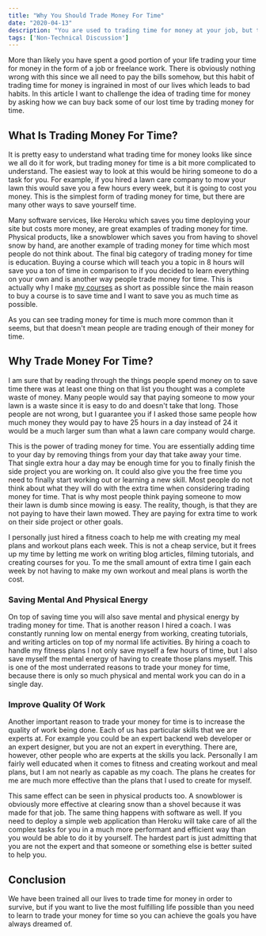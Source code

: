 ```yaml
---
title: "Why You Should Trade Money For Time"
date: "2020-04-13"
description: "You are used to trading time for money at your job, but trading your money for time is just as important if not more important."
tags: ['Non-Technical Discussion']
---
```


More than likely you have spent a good portion of your life trading your time for money in the form of a job or freelance work. There is obviously nothing wrong with this since we all need to pay the bills somehow, but this habit of trading time for money is ingrained in most of our lives which leads to bad habits. In this article I want to challenge the idea of trading time for money by asking how we can buy back some of our lost time by trading money for time.

## What Is Trading Money For Time?

It is pretty easy to understand what trading time for money looks like since we all do it for work, but trading money for time is a bit more complicated to understand. The easiest way to look at this would be hiring someone to do a task for you. For example, if you hired a lawn care company to mow your lawn this would save you a few hours every week, but it is going to cost you money. This is the simplest form of trading money for time, but there are many other ways to save yourself time.

Many software services, like Heroku which saves you time deploying your site but costs more money, are great examples of trading money for time. Physical products, like a snowblower which saves you from having to shovel snow by hand, are another example of trading money for time which most people do not think about. The final big category of trading money for time is education. Buying a course which will teach you a topic in 8 hours will save you a ton of time in comparison to if you decided to learn everything on your own and is another way people trade money for time. This is actually why I make [my courses](https://courses.webdevsimplified.com/) as short as possible since the main reason to buy a course is to save time and I want to save you as much time as possible.

As you can see trading money for time is much more common than it seems, but that doesn't mean people are trading enough of their money for time.

## Why Trade Money For Time?

I am sure that by reading through the things people spend money on to save time there was at least one thing on that list you thought was a complete waste of money. Many people would say that paying someone to mow your lawn is a waste since it is easy to do and doesn't take that long. Those people are not wrong, but I guarantee you if I asked those same people how much money they would pay to have 25 hours in a day instead of 24 it would be a much larger sum than what a lawn care company would charge.

This is the power of trading money for time. You are essentially adding time to your day by removing things from your day that take away your time. That single extra hour a day may be enough time for you to finally finish the side project you are working on. It could also give you the free time you need to finally start working out or learning a new skill. Most people do not think about what they will do with the extra time when considering trading money for time. That is why most people think paying someone to mow their lawn is dumb since mowing is easy. The reality, though, is that they are not paying to have their lawn mowed. They are paying for extra time to work on their side project or other goals.

I personally just hired a fitness coach to help me with creating my meal plans and workout plans each week. This is not a cheap service, but it frees up my time by letting me work on writing blog articles, filming tutorials, and creating courses for you. To me the small amount of extra time I gain each week by not having to make my own workout and meal plans is worth the cost.

### Saving Mental And Physical Energy

On top of saving time you will also save mental and physical energy by trading money for time. That is another reason I hired a coach. I was constantly running low on mental energy from working, creating tutorials, and writing articles on top of my normal life activities. By hiring a coach to handle my fitness plans I not only save myself a few hours of time, but I also save myself the mental energy of having to create those plans myself. This is one of the most underrated reasons to trade your money for time, because there is only so much physical and mental work you can do in a single day.

### Improve Quality Of Work

Another important reason to trade your money for time is to increase the quality of work being done. Each of us has particular skills that we are experts at. For example you could be an expert backend web developer or an expert designer, but you are not an expert in everything. There are, however, other people who are experts at the skills you lack. Personally I am fairly well educated when it comes to fitness and creating workout and meal plans, but I am not nearly as capable as my coach. The plans he creates for me are much more effective than the plans that I used to create for myself.

This same effect can be seen in physical products too. A snowblower is obviously more effective at clearing snow than a shovel because it was made for that job. The same thing happens with software as well. If you need to deploy a simple web application than Heroku will take care of all the complex tasks for you in a much more performant and efficient way than you would be able to do it by yourself. The hardest part is just admitting that you are not the expert and that someone or something else is better suited to help you.

## Conclusion

We have been trained all our lives to trade time for money in order to survive, but if you want to live the most fulfilling life possible than you need to learn to trade your money for time so you can achieve the goals you have always dreamed of.